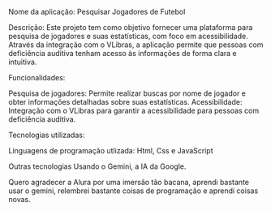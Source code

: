 Nome da aplicação: Pesquisar Jogadores de Futebol

Descrição:
Este projeto tem como objetivo fornecer uma plataforma para pesquisa de jogadores e suas estatísticas, com foco em acessibilidade. 
Através da integração com o VLibras, a aplicação permite que pessoas com deficiência auditiva tenham acesso às informações de forma clara e intuitiva.

Funcionalidades:

Pesquisa de jogadores: Permite realizar buscas por nome de jogador e obter informações detalhadas sobre suas estatísticas.
Acessibilidade: Integração com o VLibras para garantir a acessibilidade para pessoas com deficiência auditiva.

Tecnologias utilizadas:

Linguagens de programação utlizada: Html, Css e JavaScript

Outras tecnologias Usando o Gemini, a IA da Google.

Quero agradecer a Alura por uma imersão tão bacana, aprendi bastante usar o gemini, relembrei bastante coisas de programação e aprendi coisas novas.
